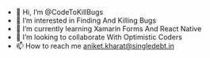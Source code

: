 - 👋 Hi, I’m @CodeToKillBugs
- 👀 I’m interested in Finding And Killing Bugs
- 🌱 I’m currently learning Xamarin Forms And React Native
- 💞️ I’m looking to collaborate With Optimistic Coders
- 📫 How to reach me aniket.kharat@singledebt.in

<!---
CodeToKillBugs/CodeToKillBugs is a ✨ special ✨ repository because its `README.md` (this file) appears on your GitHub profile.
You can click the Preview link to take a look at your changes.
--->
